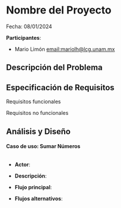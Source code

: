 # Nombre del Proyecto

Fecha: 08/01/2024

**Participantes**:

- Mario Limón <email:mariolh@lcg.unam.mx>

## Descripción del Problema



## Especificación de Requisitos

Requisitos funcionales


Requisitos no funcionales



## Análisis y Diseño




#### Caso de uso: Sumar Números

```

```

- **Actor**:
- **Descripción**: 
- **Flujo principal**:

- **Flujos alternativos**:
